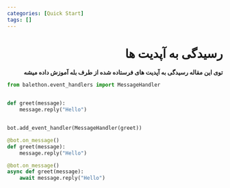 ```yaml
---
categories: [Quick Start]
tags: []
---
```


<h1 align="right" dir="rtl">رسیدگی به آپدیت ها</h1>

<p align="right" dir="rtl"><strong>توی این مقاله رسیدگی به آپدیت های فرستاده شده از طرف بله آموزش داده میشه</strong></p>

```python
from balethon.event_handlers import MessageHandler


def greet(message):
    message.reply("Hello")


bot.add_event_handler(MessageHandler(greet))
```

```python
@bot.on_message()
def greet(message):
    message.reply("Hello")
```

```python
@bot.on_message()
async def greet(message):
    await message.reply("Hello")
```